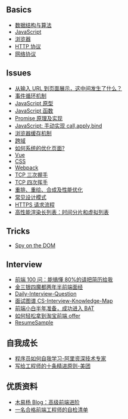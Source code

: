 ## Basics

- [数据结构与算法](https://github.com/zhangzhongjiang/Data-Structures-Algorithms)
- [JavaScript](/Notes/JavaScript.md)
- [浏览器](/Notes/Browser.md)
- [HTTP 协议](/Notes/HTTP.md)
- [网络协议](/Notes/Network.md)
  <!-- - [操作系统](/Notes/OperatingSystem.md) -->
  <!-- - [计算机组成原理](/Notes/Basic.md) -->
  <!-- - [设计模式](/Notes/DesignPatterns.md) -->

## Issues

- [从输入 URL 到页面展示，这中间发生了什么？](/Issues/从输入URL到页面展示.md)
- [事件循环机制](/Issues/事件循环机制.md)
- [JavaScript 原型](/Issues/JavaScript原型.md)
- [JavaScript 函数](/Issues/JavaScript函数.md)
- [Promise 原理及实现](/Issues/Promise原理及实现.md)
- [JavaScript: 手动实现 call,apply,bind](/Code/JS/手动实现call_apply_bind.js)
- [浏览器缓存机制](/Issues/浏览器缓存机制.md)
- [跨域](/Issues/跨域.md)
- [如何系统的优化页面?](/Issues/如何系统的优化页面.md)
- [Vue](/Issues/Vue.md)
- [CSS](/Notes/CSS.md)
- [Webpack](/Issues/Webpack.md)
- [TCP 三次握手](/Issues/TCP三次握手.md)
- [TCP 四次挥手](/Issues/TCP四次挥手.md)
- [重排、重绘、合成及性能优化](/Issues/重排重绘合成.md)
- [常见设计模式](/Issues/常见设计模式.md)
- [HTTPS 请求流程](/Issues/HTTPS请求流程.md)
- [高性能渲染长列表：时间分片和虚拟列表](/Issues/高性能渲染长列表.md)

<!-- ## 后端开发 -->

<!-- - Node

  - [Node.js 实战](https://github.com/zhangzhongjiang/Node.js-in-Action)
  - [Node Hapi 项目实战](https://github.com/zhangzhongjiang/node_hapi)
  - [如何正确的学习 Node.js](https://github.com/i5ting/How-to-learn-node-correctly) -->

<!-- - Java

  - [后端架构师技术图谱](https://github.com/xingshaocheng/architect-awesome)
  - [Java 学习/面试指南](https://github.com/Snailclimb/JavaGuide)
  - [互联网 Java 工程师进阶知识完全扫盲](https://github.com/doocs/advanced-java)
  - [stackoverflow 上 Java 相关回答整理翻译](https://github.com/giantray/stackoverflow-java-top-qa) -->

## Tricks

- [Spy on the DOM](https://dev.to/eddieaich/spy-on-the-dom-3d47)

## Interview

- [前端 100 问：能搞懂 80%的请把简历给我](https://github.com/yygmind/blog/issues/43)
- [金三银四魔都两年半前端面经](https://juejin.im/post/5cb87f9df265da03555c78ec)
- [Daily-Interview-Question](https://github.com/Advanced-Frontend/Daily-Interview-Question)
- [面试图谱 CS-Interview-Knowledge-Map](https://github.com/InterviewMap/CS-Interview-Knowledge-Map)
- [前端小白半年准备，成功进入 BAT](https://github.com/brickspert/blog/issues/16)
- [如何轻松拿到淘宝前端 offer](https://juejin.im/post/5bbc54a2e51d450e5a7445b4)
- [ResumeSample](https://github.com/geekcompany/ResumeSample)

## 自我成长

- [程序员如何自我学习-阿里资深技术专家](https://mp.weixin.qq.com/s/VlpOzxc2NB1Usbr0IJMTIQ)
- [写给工程师的十条精进原则-美团](https://zhuanlan.zhihu.com/p/42262128)

## 优质资料

- [木易杨 Blog：高级前端进阶](https://github.com/yygmind/blog)
- [一名合格前端工程师的自检清单](https://juejin.im/post/5cc1da82f265da036023b628)
